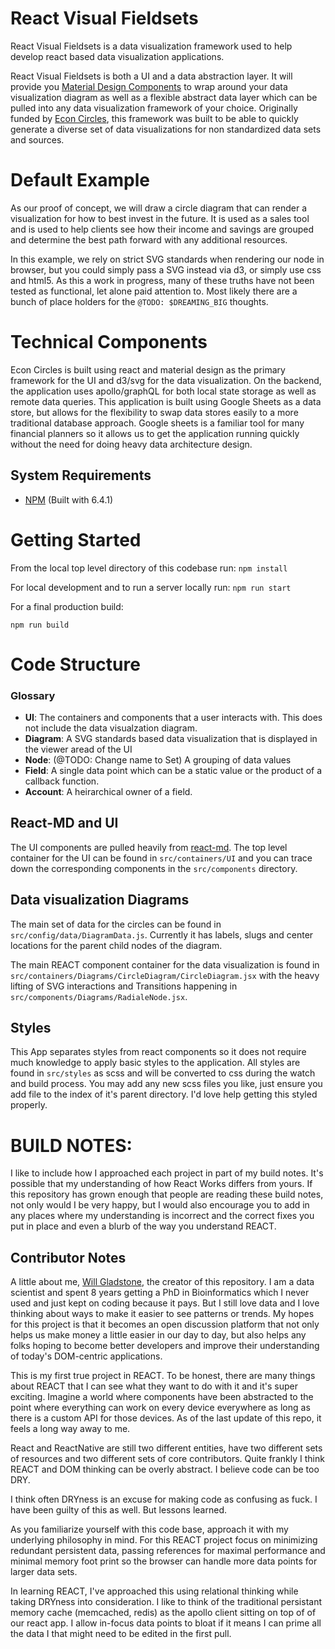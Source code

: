 # React Visual Fieldsets
React Visual Fieldsets is a data visualization framework used to help develop react based data visualization applications.

React Visual Fieldsets is both a UI and a data abstraction layer. It will provide you [Material Design Components](https://react-md.mlaursen.com/) to wrap around your data visualization diagram as well as a flexible abstract data layer which can be pulled into any data visualization framework of your choice. Originally funded by [Econ Circles](https://www.econcircles.com), this framework was built to be able to quickly generate a diverse set of data visualizations for non standardized data sets and sources.

# Default Example
As our proof of concept, we will draw a circle diagram that can render a visualization for how to best invest in the future. It is used as a sales tool and is used to help clients see how their income and savings are grouped and determine the best path forward with any additional resources.

In this example, we rely on strict SVG standards when rendering our node in browser, but you could simply pass a SVG instead via d3, or simply use css and html5. As this a work in progress, many of these truths have not been tested as functional, let alone paid attention to. Most likely there are a bunch of place holders for the `@TODO: $DREAMING_BIG` thoughts.


# Technical Components

Econ Circles is built using react and material design as the primary framework for the UI and d3/svg for the data visualization. On the backend, the application uses apollo/graphQL for both local state storage as well as remote data queries. This application is built using Google Sheets as a data store, but allows for the flexibility to swap data stores easily to a more traditional database approach. Google sheets is a familiar tool for many financial planners so it allows us to get the application running quickly without the need for doing heavy data architecture design.

## System Requirements

* [NPM](https://www.npmjs.com/get-npm) (Built with 6.4.1)

# Getting Started

From the local top level directory of this codebase run:
``npm install``

For local development and to run a server locally run:
``npm run start``

For a final production build:

``npm run build``

# Code Structure

### Glossary

+ **UI**: The containers and components that a user interacts with. This does not include the data visualzation diagram.
+ **Diagram**: A SVG standards based data visualization that is displayed in the viewer aread of the UI
+ **Node**: (@TODO: Change name to Set) A grouping of data values
+ **Field**: A single data point which can be a static value or the product of a callback function.
+ **Account**: A heirarchical owner of a field.

## React-MD and UI
The UI components are pulled heavily from [react-md](https://react-md.mlaursen.com/components/autocompletes). The top level container for the UI can be found in `src/containers/UI` and you can trace down the corresponding components in the `src/components` directory.

## Data visualization Diagrams
The main set of data for the circles can be found in `src/config/data/DiagramData.js`. Currently it has labels, slugs and center locations for the parent child nodes of the diagram.

The main REACT component container for the data visualization is found in `src/containers/Diagrams/CircleDiagram/CircleDiagram.jsx` with the heavy lifting of SVG interactions and Transitions happening in `src/components/Diagrams/RadialeNode.jsx`.

## Styles

This App separates styles from react components so it does not require much knowledge to apply basic styles to the application. All styles are found in `src/styles` as scss and will be converted to css during the watch and build process. You may add any new scss files you like, just ensure you add file to the index of it's parent directory. I'd love help getting this styled properly.

# BUILD NOTES:

I like to include how I approached each project in part of my build notes. It's possible that my understanding of how React Works differs from yours. If this repository has grown enough that people are reading these build notes, not only would I be very happy, but I would also encourage you to add in any places where my understanding is incorrect and the correct fixes you put in place and even a blurb of the way you understand REACT.

## Contributor Notes

A little about me, [Will Gladstone](https://will.gl@dst.one), the creator of this repository. I am a data scientist and spent 8 years getting a PhD in Bioinformatics which I never used and just kept on coding because it pays. But I still love data and I love thinking about ways to make it easier to see patterns or trends. My hopes for this project is that it becomes an open discussion platform that not only helps us make money a little easier in our day to day, but also helps any folks hoping to become better developers and improve their understanding of today's DOM-centric applications.

This is my first true project in REACT. To be honest, there are many things about REACT that I can see what they want to do with it and it's super exciting. Imagine a world where components have been abstracted to the point where everything can work on every device everywhere as long as there is a custom API for those devices. As of the last update of this repo, it feels a long way away to me.

React and ReactNative are still two different entities, have two different sets of resources and two different sets of core contributors.  Quite frankly I think REACT and DOM thinking can be overly abstract. I believe code can be too DRY.

I think often DRYness is an excuse for making code as confusing as fuck. I have been guilty of this as well. But lessons learned.

As you familiarize yourself with this code base, approach it with my underlying philosophy in mind. For this REACT project focus on minimizing redundant persistent data, passing references for maximal performance and minimal memory foot print so the browser can handle more data points for larger data sets.

In learning REACT, I've approached this using relational thinking while taking DRYness into consideration. I like to think of the traditional persistant memory cache (memcached, redis) as the apollo client sitting on top of of our react app. I allow in-focus data points to bloat if it means I can prime all the data I that might need to be edited in the first pull.
